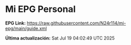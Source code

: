 # Mi EPG Personal

**EPG Link:** https://raw.githubusercontent.com/N24r114/mi-epg/main/guide.xml

**Última actualización:** Sat Jul 19 04:02:49 UTC 2025
